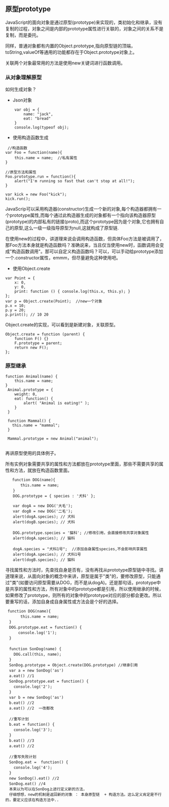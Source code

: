## 原型prototype

JavaScript的面向对象是通过原型(prototype)来实现的，类初始化和继承，没有复制的过程，对象之间是内部的prototype属性进行关联的，对象之间的关系不是复制，而是委托。

同样，普通对象都有内置的Object.prototype,指向原型链的顶端，toString,valueOf等通用的功能都存在于Object.prototype对象上。

关联两个对象最常用的方法是使用new关键词进行函数调用。

### 从对象理解原型

如何生成对象？

+ Json对象

```
    var obj = {
        name: "jack",
        eat: "bread"
    }
    console.log(typeof obj);
```

+ 使用构造函数生成

```
 //构造函数
var Foo = function(name){
    this.name = name;  //私有属性    
}

//原型方法和属性
Foo.prototype.run = function(){
    alert("I'm running so fast that can't stop at all!");
}

var kick = new Foo("kick");
kick.run();
```

JavaScrip可以采用构造器(constructor)生成一个新的对象,每个构造器都拥有一个prototype属性,而每个通过此构造器生成的对象都有一个指向该构造器原型(prototype)的内部私有的链接(proto),而这个prototype因为是个对象,它也拥有自己的原型,这么一级一级指导原型为null,这就构成了原型链.

在使用new的过程中，讲道理来说会调用构造函数，但具体Foo方法是被调用了，那Foo方法本身就是构造函数吗？准确说来，当且仅当使用new时，函数调用会变成"构造函数调用"。那可以自定义构造函数吗？可以，可以手动给prototype添加一个.constructor属性，emmm，但尽量避免这种使用吧。

+ 使用Object.create

```
var Point = {
    x: 0,
    y: 0,
    print: function () { console.log(this.x, this.y); }
};
var p = Object.create(Point);  //new一个对象
p.x = 10;
p.y = 20;
p.print(); // 10 20

```

Object.create的实现，可以看到是新建对象，关联原型。

```
Object.create = function (parent) {
    function F() {}
    F.prototype = parent;
    return new F();
};

```

### 原型继承

```
function Animal(name) { 
    this.name = name;
} 
 Animal.prototype = {
    weight: 0, 
    eat: function() { 
        alert( "Animal is eating!" ); 
    } 
 }
 
 function Mammal() { 
   this.name = "mammal"; 
 } 
 
 Mammal.prototype = new Animal("animal"); 
 
```

再讲原型使用的具体例子。

所有实例对象需要共享的属性和方法都放在prototype里面，那些不需要共享的属性和方法，就放在构造函数里面。

```
   function DOG(name){
　　　　this.name = name;
　　}
　　DOG.prototype = { species : '犬科' };

　　var dogA = new DOG('大毛');
　　var dogB = new DOG('二毛');
　　alert(dogA.species); // 犬科
　　alert(dogB.species); // 犬科
　　
　　DOG.prototype.species = '猫科'; //修改引用，会直接修改共享对象属性
　　alert(dogA.species); // 猫科
　　
　　dogA.species = "犬科1号";  //添加自身属性species,不会影响共享属性
　　alert(dogA.species); // 犬科1号
　　alert(dogB.species); // 猫科

```

寻找属性和方法时，先查找自身是否有，没有再找从prototype原型链中寻找。讲道理来说，从面向对象的概念中来讲，原型是属于"类"的，要修改原型，只能通过"类"(如要访问原型需要从DOG，而不是从dogA)。还是那句话，prototype中是共享的属性和方法，所有对象中的prototype都是引用，所以使用继承的时候，如果修改了prototype，则所有的对象中的prototype对应的部分都会更改。所以要重写的话，添加自身成自身属性或方法会是个好的选择。



```
 function DOG(name){
　　　　this.name = name;
　}
　DOG.prototype.eat = function() {
　    console.log('1');
　}
　
　function SonDog(name) {
　  DOG.call(this, name);
　}
　SonDog.prototype = Object.create(DOG.prototype) //继承引用
　var a = new SonDog('as')
　a.eat() //1
　SonDog.prototype.eat = function() {
　  console.log('2');
　}
　var b = new SonDog('as')
　b.eat() //2
　a.eat() //2  一改都改
　
　//重写计划
　b.eat = function() {
　  console.log('3');
　}
　b.eat() //3  
　a.eat() //2
　
　//重写失败计划
　SonDog.eat =  function() {
　  console.log('4');
　}
　new SonDog().eat() //2
　SonDog.eat() //4 
　本来以为可以在SonDog上进行定义新的方法，
　仔细想想，new的机制是返回新的对象 ： 本身原型链  + 构造方法。这么定义肯定是不行的，要定义应该在构造方法中..

```